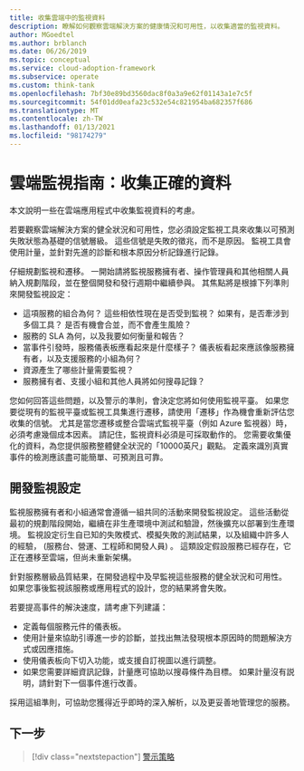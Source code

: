 ```yaml
---
title: 收集雲端中的監視資料
description: 瞭解如何觀察雲端解決方案的健康情況和可用性，以收集適當的監視資料。
author: MGoedtel
ms.author: brblanch
ms.date: 06/26/2019
ms.topic: conceptual
ms.service: cloud-adoption-framework
ms.subservice: operate
ms.custom: think-tank
ms.openlocfilehash: 7bf30e89bd3560dac8f0a3a9e62f01143a1e7c5f
ms.sourcegitcommit: 54f01dd0eafa23c532e54c821954ba682357f686
ms.translationtype: MT
ms.contentlocale: zh-TW
ms.lasthandoff: 01/13/2021
ms.locfileid: "98174279"
---
```

# <a name="cloud-monitoring-guide-collect-the-right-data"></a>雲端監視指南：收集正確的資料

本文說明一些在雲端應用程式中收集監視資料的考慮。

若要觀察雲端解決方案的健全狀況和可用性，您必須設定監視工具來收集以可預測失敗狀態為基礎的信號層級。 這些信號是失敗的徵兆，而不是原因。 監視工具會使用計量，並針對先進的診斷和根本原因分析記錄進行記錄。

仔細規劃監視和遷移。 一開始請將監視服務擁有者、操作管理員和其他相關人員納入規劃階段，並在整個開發和發行週期中繼續參與。 其焦點將是根據下列準則來開發監視設定：

- 這項服務的組合為何？ 這些相依性現在是否受到監視？ 如果有，是否牽涉到多個工具？ 是否有機會合並，而不會產生風險？
- 服務的 SLA 為何，以及我要如何衡量和報告？
- 當事件引發時，服務儀表板應看起來是什麼樣子？ 儀表板看起來應該像服務擁有者，以及支援服務的小組為何？
- 資源產生了哪些計量需要監視？
- 服務擁有者、支援小組和其他人員將如何搜尋記錄？

您如何回答這些問題，以及警示的準則，會決定您將如何使用監視平臺。 如果您要從現有的監視平臺或監視工具集進行遷移，請使用「遷移」作為機會重新評估您收集的信號。 尤其是當您遷移或整合雲端式監視平臺（例如 Azure 監視器）時，必須考慮幾個成本因素。 請記住，監視資料必須是可採取動作的。 您需要收集優化的資料，為您提供服務整體健全狀況的「10000英尺」觀點。 定義來識別真實事件的檢測應該盡可能簡單、可預測且可靠。

## <a name="develop-a-monitoring-configuration"></a>開發監視設定

監視服務擁有者和小組通常會遵循一組共同的活動來開發監視設定。 這些活動從最初的規劃階段開始，繼續在非生產環境中測試和驗證，然後擴充以部署到生產環境。 監視設定衍生自已知的失敗模式、模擬失敗的測試結果，以及組織中許多人的經驗， (服務台、營運、工程師和開發人員) 。 這類設定假設服務已經存在，它正在遷移至雲端，但尚未重新架構。

針對服務層級品質結果，在開發過程中及早監視這些服務的健全狀況和可用性。 如果您事後監視該服務或應用程式的設計，您的結果將會失敗。

若要提高事件的解決速度，請考慮下列建議：

- 定義每個服務元件的儀表板。
- 使用計量來協助引導進一步的診斷，並找出無法發現根本原因時的問題解決方式或因應措施。
- 使用儀表板向下切入功能，或支援自訂視圖以進行調整。
- 如果您需要詳細資訊記錄，計量應可協助以搜尋條件為目標。 如果計量沒有説明，請針對下一個事件進行改善。

採用這組準則，可協助您獲得近乎即時的深入解析，以及更妥善地管理您的服務。

## <a name="next-steps"></a>下一步

> [!div class="nextstepaction"]
> [警示策略](./alerting.md)
